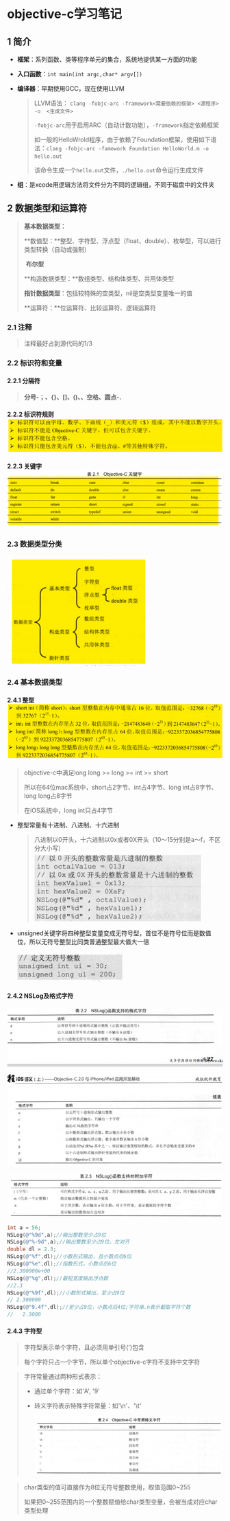 # objective-c学习笔记

## 1 简介

- **框架**：系列函数、类等程序单元的集合，系统地提供某一方面的功能

- **入口函数**：`int main(int argc,char* argv[])`

- **编译器**：早期使用GCC，现在使用LLVM

  > LLVM语法： `clang -fobjc-arc -framework<需要依赖的框架> <源程序> -o  <生成文件>` 
  >
  > `-fobjc-arc`用于启用ARC（自动计数功能），`-framework`指定依赖框架
  >
  > 如一般的HelloWrold程序，由于依赖了Foundation框架，使用如下语法：`clang -fobjc-arc -famework Foundation HelloWorld.m -o hello.out`
  >
  > 该命令生成一个`hello.out`文件，`./hello.out`命令运行生成文件

- **组**：是xcode用逻辑方法将文件分为不同的逻辑组，不同于磁盘中的文件夹

## 2 数据类型和运算符

> **基本数据类型：**
>
> ​	**数值型：**整型、字符型、浮点型（float、double）、枚举型，可以进行类型转换（自动或强制）
>
> ​	**布尔型**
>
> **构造数据类型：**数组类型、结构体类型、共用体类型
>
> **指针数据类型**：包括较特殊的空类型，nil是空类型变量唯一的值
>
> **运算符：**位运算符、比较运算符、逻辑运算符

### 2.1 注释

> 注释最好占到源代码的1/3

### 2.2 标识符和变量

#### 2.2.1 分隔符

> **分号-；、{}、[]、()、、空格、圆点-.**

#### 2.2.2 标识符规则![2.2.2](2.2.2.png)

#### 2.2.3 关键字 ![2.2.3](2.2.3.png)

### 2.3 数据类型分类

 ![2.3](2.3.png)

### 2.4 基本数据类型

#### 2.4.1 整型  ![2.4.1](2.4.1.png)

> objective-c中满足long long >= long >= int >= short
>
> 所以在64位mac系统中，short占2字节、int占4字节、long int占8字节、long long占8字节
>
> 在iOS系统中，long int只占4字节

- 整型常量有十进制、八进制、十六进制

  > 八进制以0开头，十六进制以0x或者0X开头（10～15分别是a～f，不区分大小写） ![2.4.1-2](2.4.1-2.png)


- unsigned关键字将四种整型变量变成无符号型，首位不是符号位而是数值位，所以无符号整型比同类普通整型最大值大一倍

   ![2.4.1-3](2.4.1-3.png)


#### 2.4.2 NSLog及格式字符

![2.4.2](2.4.2.png)

![2.4.2-2](2.4.2-2.png)

```objective-c
int a = 56;
NSLog(@"%9d",a);//输出整数至少占9位
NSLog(@"%-9d",a);//输出整数至少占9位，左对齐
double dl = 2.3;
NSLog(@"%f",dl);//小数形式输出，且小数点后6位
NSLog(@"%e",dl);//指数形式，小数点后6位
//2.300000e+00
NSLog(@"%g",dl);//最短宽度输出浮点数
//2.3
NSLog(@"%9f",dl);//小数形式输出，至少占9位
// 2.300000
NSLog(@"9.4f",dl);//至少占9位，小数点后4位;字符串.n表示截取字符个数
//   2.3000
```

#### 2.4.3 字符型

> 字符型表示单个字符，且必须用单引号(')包含
>
> 每个字符只占一个字节，所以单个objective-c字符不支持中文字符

> 字符常量通过两种形式表示：
>
> - 通过单个字符：如'A', '9'
>
> - 转义字符表示特殊字符常量：如'\n'、'\t'
>
>   ![2.4.3](2.4.3.png)

> char类型的值可直接作为8位无符号整数使用，取值范围0~255
>
> 如果把0~255范围内的一个整数赋值给char类型变量，会被当成对应char类型处理